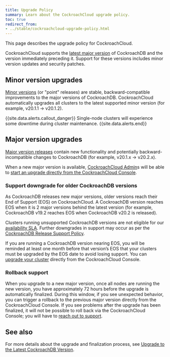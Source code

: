```yaml
---
title: Upgrade Policy
summary: Learn about the CockroachCloud upgrade policy.
toc: true
redirect_from:
- ../stable/cockroachcloud-upgrade-policy.html
---
```


This page describes the upgrade policy for CockroachCloud.

CockroachCloud supports the [latest major version](../stable/index.html) of CockroachDB and the version immediately preceding it. Support for these versions includes minor version updates and security patches.

## Minor version upgrades
[Minor versions](../releases/) (or "point" releases) are stable, backward-compatible improvements to the major versions of CockroachDB. CockroachCloud automatically upgrades all clusters to the latest supported minor version (for example, v20.1.1 → v20.1.2).

{{site.data.alerts.callout_danger}}
Single-node clusters will experience some downtime during cluster maintenance.
{{site.data.alerts.end}}

## Major version upgrades

[Major version releases](../releases/) contain new functionality and potentially backward-incompatible changes to CockroachDB (for example, v20.1.x → v20.2.x).

When a new major version is available, [CockroachCloud Admin](console-access-management.html#console-admin)s will be able to [start an upgrade directly from the CockroachCloud Console](upgrade-to-v20.1.html).

### Support downgrade for older CockroachDB versions

As CockroachDB releases new major versions, older versions reach their End of Support (EOS) on CockroachCloud. A CockroachDB version reaches EOS when it is 2 major versions behind the latest version (for example, CockroachDB v19.2 reaches EOS when CockroachDB v20.2 is released).

Clusters running unsupported CockroachDB versions are not eligible for our [availability SLA](https://www.cockroachlabs.com/cloud-terms-and-conditions). Further downgrades in support may occur as per the [CockroachDB Release Support Policy](../releases/release-support-policy.html).

If you are running a CockroachDB version nearing EOS, you will be reminded at least one month before that version’s EOS that your clusters must be upgraded by the EOS date to avoid losing support. You can [upgrade your cluster](upgrade-to-v20.1.html) directly from the CockroachCloud Console.

### Rollback support

When you upgrade to a new major version, once all nodes are running the new version, you have approximately 72 hours before the upgrade is automatically finalized. During this window, if you see unexpected behavior, you can trigger a rollback to the previous major version directly from the CockroachCloud Console. If you see problems after the upgrade has been finalized, it will not be possible to roll back via the CockroachCloud Console; you will have to [reach out to support](https://support.cockroachlabs.com/hc/en-us/requests/new).

## See also

For more details about the upgrade and finalization process, see [Upgrade to the Latest CockroachDB Version](upgrade-to-v20.1.html).
